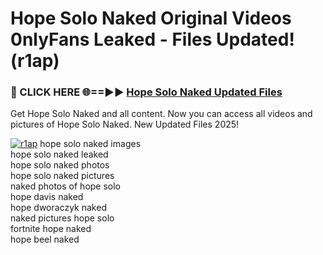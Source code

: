 # Hope Solo Naked Original Videos 0nlyFans Leaked - Files Updated! (r1ap)

<h3>🔴 CLICK HERE 🌐==►► <a href="https://tinyurl.com/up5wt9bj" rel="nofollow">Hope Solo Naked Updated Files</a></h3>

Get Hope Solo Naked and all content. Now you can access all videos and pictures of Hope Solo Naked. New Updated Files 2025!

[![r1ap](https://i.imgur.com/ABiUzMV.gif)](https://tinyurl.com/up5wt9bj)
hope solo naked images<br>
hope solo naked leaked<br>
hope solo naked photos<br>
hope solo naked pictures<br>
naked photos of hope solo<br>
hope davis naked<br>
hope dworaczyk naked<br>
naked pictures hope solo<br>
fortnite hope naked<br>
hope beel naked